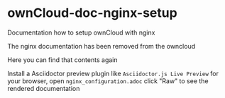 # ownCloud-doc-nginx-setup
Documentation how to setup ownCloud with nginx

The nginx documentation has been removed from the owncloud

Here you can find that contents again

Install a Asciidoctor preview plugin like `Asciidoctor.js Live Preview` for your browser, open
`nginx_configuration.adoc` click "Raw" to see the rendered documentation
